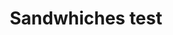 ---
title: "Sandwhiches test"
price: "$16.00"
category: "Sandwhiches"
img: "src/images/menu/burrito.jpg"
desc: "Tender seared steak full of flavor with grilled peppers and onions"
---